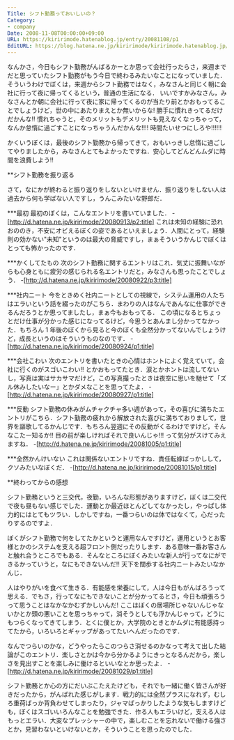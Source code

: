 ```yaml
---
Title: シフト勤務っておいしいの？
Category:
- company
Date: 2008-11-08T00:00:00+09:00
URL: https://kiririmode.hatenablog.jp/entry/20081108/p1
EditURL: https://blog.hatena.ne.jp/kiririmode/kiririmode.hatenablog.jp/atom/entry/8454420450078213917
---
```



なんかさ，今日もシフト勤務がんばるかーとか思って会社行ったらさ，来週までだと思っていたシフト勤務がもう今日で終わるみたいなことになっていました．
そういうわけでぼくは，来週からシフト勤務ではなく，みなさんと同じく朝に会社に行って夜に帰ってくるという，普通の生活になる．
いいですかみなさん，みなさんとか朝に会社に行って夜に家に帰ってくるのが当たり前とかおもってることでしょうけど，世の中にあたりまえとか無いからな! 勝手に慣れきってるだけだかんな!! 慣れちゃうと，そのメリットもデメリットも見えなくなっちゃって，なんか怠惰に過ごすことになっちゃうんだかんな!!!! 時間たいせつにしろや!!!!!!

かくいうぼくは，最後のシフト勤務から帰ってきて，おもいっきし怠惰に過ごしてやりましたから，みなさんとてもよかったですね．安心してどんどんムダに時間を浪費しよう!!

**シフト勤務を振り返る

さて，なにかが終わると振り返りをしないといけません．振り返りをしない人は過去から何も学ばない人ですし，うんこみたいな野郎だ．

***最初
最初のぼくは，こんなエントリを書いていました．
-[http://d.hatena.ne.jp/kiririmode/20080913/p2:title]
これは未知の経験に恐れおののき，不安にオビえるぼくの姿であるといえましょう．人間にとって，経験則の効かない"未知"というのは最大の脅威ですし，まぁそういうかんじでぼくはとっても怖かったのです．

***かくしてたもの
次のシフト勤務に関するエントリはこれ．気丈に振舞いながらも心身ともに疲労の感じられる名エントリだと，みなさんも思ったことでしょう．
-[http://d.hatena.ne.jp/kiririmode/20080922/p3:title]

***社内ニート
今をときめく社内ニートとしての視線で，システム運用の人たちはエラいという話を綴ったのがこちら．まわりの人はなんであんなに仕事ができるんだろうとか思ってましたし，まぁ今もおもってる．
この頃になるとちょっとだけ仕事が分かった感じになってるけど，今思うとあんまし分かってなかった．もちろん 1 年後のぼくから見ると今のぼくも全然分かってないんでしょうけど，成長というのはそういうものなのです．
-[http://d.hatena.ne.jp/kiririmode/20080924/p1:title]

***会社こわい
次のエントリを書いたときの心情はホントによく覚えていて，会社に行くのがスゴいこわい!! とかおもってたとき．涙とかホントは流してないし，写真は実はサカサマだけど，この写真撮ったときは夜空に思いを馳せて「ズル休みしたいなー」とかダメなことを思ってたよ．
-[http://d.hatena.ne.jp/kiririmode/20080927/p1:title]

***反動
シフト勤務の休みがムチャクチャ多い週があって，その喜びに満ちたエントリがこちら．シフト勤務の疲れから解放された喜びに満ちておりまして，世界を謳歌してるかんじです．もちろん翌週にその反動がくるわけですけど，そんなこたー知るか!! 目の前が楽しければそれで良いんじゃ!!! って気分がスけてみえますね．
-[http://d.hatena.ne.jp/kiririmode/20081005/p1:title]

***全然かんけいない
これは関係ないエントリですね．責任転嫁ばっかしして，クソみたいなぼくだ．
-[http://d.hatena.ne.jp/kiririmode/20081015/p1:title]


**終わってからの感想

シフト勤務というと三交代，夜勤，いろんな形態がありますけど，ぼくは二交代で夜も昼もない感じでした．運動とか最近ほとんどしてなかったし，やっぱし体力的にはとてもツラい．しかしですね，一番つらいのは体ではなくて，心だったりするのですよ．

ぼくがシフト勤務で何をしてたかというと運用なんですけど，運用というとお客様とかのシステムを支える超フロント側だったりします．ある意味一番お客さんと触れ合うところでもある．そんなところにぼくみたいな新人が行ってなにができるかっていうと，なにもできないんだ!! 天下を闊歩する社内ニートみたいなかんじ．


人はやりがいを食べて生きる．有能感を栄養にして，人は今日もがんばろうって思える．でもさ，行ってなにもできないことが分かってるとさ，今日も頑張ろうって思うことはなかなかむずかしいんだ!
ここはぼくの居場所じゃないんじゃないかとか頭の悪いことを思っちゃって，消そうとしても浮かんじゃって，どうにもつらくなってきてしまう．とくに僕とか，大学院のときとかムダに有能感持ってたから，いろいろとギャップがあってたいへんだったのです．

なんでつらいのかな，どうやったらこのつらさ消せるのかなって考えて出した結論がこのエントリ．楽しさとかは今から分かるようにきっとなるんだから，楽しさを見出すことを楽しみに働けるといいなとか思ったよ．
-[http://d.hatena.ne.jp/kiririmode/20081029/p1:title]

シフト勤務とか心の方にだいぶこたえたけども，それでも一緒に働く皆さんが好きだったから，がんばれた感じがします．戦力的には全然プラスになれず，むしろ重荷ばっか背負わせてしまったり，ジャマばっかりしたような気もしますけども，ぼくはスゴいいろんなことを勉強できた．作る人もエラいけど，支える人はもっとエラい．大変なプレッシャーの中で，楽しむことを忘れないで働ける強さとか，見習わないといけないとか，そういうことを思ったのでした．
